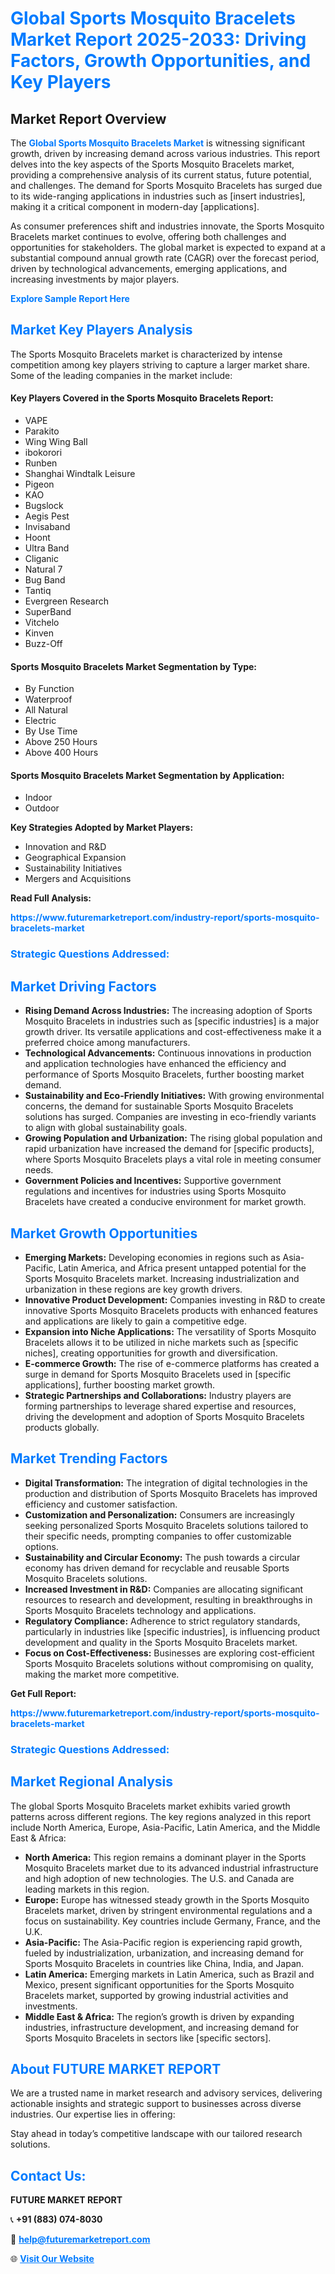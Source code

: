<h1 style="color: #007BFF;">Global Sports Mosquito Bracelets Market Report 2025-2033: Driving Factors, Growth Opportunities, and Key Players</h1>

<section id="overview">
<h2>Market Report Overview</h2>
<p>The <a href="https://www.futuremarketreport.com/industry-report/sports-mosquito-bracelets-market" style="color: #007BFF; text-decoration: none;"><strong>Global Sports Mosquito Bracelets Market</strong></a> is witnessing significant growth, driven by increasing demand across various industries. This report delves into the key aspects of the Sports Mosquito Bracelets market, providing a comprehensive analysis of its current status, future potential, and challenges. The demand for Sports Mosquito Bracelets has surged due to its wide-ranging applications in industries such as [insert industries], making it a critical component in modern-day [applications].</p>
<p>As consumer preferences shift and industries innovate, the Sports Mosquito Bracelets market continues to evolve, offering both challenges and opportunities for stakeholders. The global market is expected to expand at a substantial compound annual growth rate (CAGR) over the forecast period, driven by technological advancements, emerging applications, and increasing investments by major players.</p>
</section>

<section id="overview">
<p><a href="https://www.futuremarketreport.com/request-sample/reportId=107047" style="color: #007BFF; text-decoration: none;"><strong>Explore Sample Report Here</strong></a></p>
</section>

<section id="key-players">
<h2 style="color: #007BFF;">Market Key Players Analysis</h2>
<p>The Sports Mosquito Bracelets market is characterized by intense competition among key players striving to capture a larger market share. Some of the leading companies in the market include:</p>
<h4>Key Players Covered in the Sports Mosquito Bracelets Report:</h4>
<ul><li>VAPE</li><li>Parakito</li><li>Wing Wing Ball</li><li>ibokorori</li><li>Runben</li><li>Shanghai Windtalk Leisure</li><li>Pigeon</li><li>KAO</li><li>Bugslock</li><li>Aegis Pest</li><li>Invisaband</li><li>Hoont</li><li>Ultra Band</li><li>Cliganic</li><li>Natural 7</li><li>Bug Band</li><li>Tantiq</li><li>Evergreen Research</li><li>SuperBand</li><li>Vitchelo</li><li>Kinven</li><li>Buzz-Off</li></ul>
<h4>Sports Mosquito Bracelets Market Segmentation by Type:</h4>
<ul><li>By Function</li><li>Waterproof</li><li>All Natural</li><li>Electric</li><li>By Use Time</li><li>Above 250 Hours</li><li>Above 400 Hours</li></ul>

<h4>Sports Mosquito Bracelets Market Segmentation by Application:</h4>
<ul><li>Indoor</li><li>Outdoor</li></ul>
<p><strong>Key Strategies Adopted by Market Players:</strong></p>
<ul>
<li>Innovation and R&D</li>
<li>Geographical Expansion</li>
<li>Sustainability Initiatives</li>
<li>Mergers and Acquisitions</li>
</ul>
</section>

<section>
<p><strong>Read Full Analysis: </strong></p><a href="https://www.futuremarketreport.com/industry-report/sports-mosquito-bracelets-market" style="color: #007BFF; text-decoration: none;"><strong>https://www.futuremarketreport.com/industry-report/sports-mosquito-bracelets-market</strong></a>
<h3 style="color: #007BFF;">Strategic Questions Addressed:</h3>
</section>

<section id="driving-factors">
<h2 style="color: #007BFF;">Market Driving Factors</h2>
<ul>
<li><strong>Rising Demand Across Industries:</strong> The increasing adoption of Sports Mosquito Bracelets in industries such as [specific industries] is a major growth driver. Its versatile applications and cost-effectiveness make it a preferred choice among manufacturers.</li>
<li><strong>Technological Advancements:</strong> Continuous innovations in production and application technologies have enhanced the efficiency and performance of Sports Mosquito Bracelets, further boosting market demand.</li>
<li><strong>Sustainability and Eco-Friendly Initiatives:</strong> With growing environmental concerns, the demand for sustainable Sports Mosquito Bracelets solutions has surged. Companies are investing in eco-friendly variants to align with global sustainability goals.</li>
<li><strong>Growing Population and Urbanization:</strong> The rising global population and rapid urbanization have increased the demand for [specific products], where Sports Mosquito Bracelets plays a vital role in meeting consumer needs.</li>
<li><strong>Government Policies and Incentives:</strong> Supportive government regulations and incentives for industries using Sports Mosquito Bracelets have created a conducive environment for market growth.</li>
</ul>
</section>

<section id="growth-opportunities">
<h2 style="color: #007BFF;">Market Growth Opportunities</h2>
<ul>
<li><strong>Emerging Markets:</strong> Developing economies in regions such as Asia-Pacific, Latin America, and Africa present untapped potential for the Sports Mosquito Bracelets market. Increasing industrialization and urbanization in these regions are key growth drivers.</li>
<li><strong>Innovative Product Development:</strong> Companies investing in R&D to create innovative Sports Mosquito Bracelets products with enhanced features and applications are likely to gain a competitive edge.</li>
<li><strong>Expansion into Niche Applications:</strong> The versatility of Sports Mosquito Bracelets allows it to be utilized in niche markets such as [specific niches], creating opportunities for growth and diversification.</li>
<li><strong>E-commerce Growth:</strong> The rise of e-commerce platforms has created a surge in demand for Sports Mosquito Bracelets used in [specific applications], further boosting market growth.</li>
<li><strong>Strategic Partnerships and Collaborations:</strong> Industry players are forming partnerships to leverage shared expertise and resources, driving the development and adoption of Sports Mosquito Bracelets products globally.</li>
</ul>
</section>

<section id="trending-factors">
<h2 style="color: #007BFF;">Market Trending Factors</h2>
<ul>
<li><strong>Digital Transformation:</strong> The integration of digital technologies in the production and distribution of Sports Mosquito Bracelets has improved efficiency and customer satisfaction.</li>
<li><strong>Customization and Personalization:</strong> Consumers are increasingly seeking personalized Sports Mosquito Bracelets solutions tailored to their specific needs, prompting companies to offer customizable options.</li>
<li><strong>Sustainability and Circular Economy:</strong> The push towards a circular economy has driven demand for recyclable and reusable Sports Mosquito Bracelets solutions.</li>
<li><strong>Increased Investment in R&D:</strong> Companies are allocating significant resources to research and development, resulting in breakthroughs in Sports Mosquito Bracelets technology and applications.</li>
<li><strong>Regulatory Compliance:</strong> Adherence to strict regulatory standards, particularly in industries like [specific industries], is influencing product development and quality in the Sports Mosquito Bracelets market.</li>
<li><strong>Focus on Cost-Effectiveness:</strong> Businesses are exploring cost-efficient Sports Mosquito Bracelets solutions without compromising on quality, making the market more competitive.</li>
</ul>
</section>

<section>
<p><strong>Get Full Report: </strong></p><a href="https://www.futuremarketreport.com/industry-report/sports-mosquito-bracelets-market" style="color: #007BFF; text-decoration: none;"><strong>https://www.futuremarketreport.com/industry-report/sports-mosquito-bracelets-market</strong></a>
<h3 style="color: #007BFF;">Strategic Questions Addressed:</h3>
</section>


<section id="regional-analysis">
<h2 style="color: #007BFF;">Market Regional Analysis</h2>
<p>The global Sports Mosquito Bracelets market exhibits varied growth patterns across different regions. The key regions analyzed in this report include North America, Europe, Asia-Pacific, Latin America, and the Middle East & Africa:</p>
<ul>
<li><strong>North America:</strong> This region remains a dominant player in the Sports Mosquito Bracelets market due to its advanced industrial infrastructure and high adoption of new technologies. The U.S. and Canada are leading markets in this region.</li>
<li><strong>Europe:</strong> Europe has witnessed steady growth in the Sports Mosquito Bracelets market, driven by stringent environmental regulations and a focus on sustainability. Key countries include Germany, France, and the U.K.</li>
<li><strong>Asia-Pacific:</strong> The Asia-Pacific region is experiencing rapid growth, fueled by industrialization, urbanization, and increasing demand for Sports Mosquito Bracelets in countries like China, India, and Japan.</li>
<li><strong>Latin America:</strong> Emerging markets in Latin America, such as Brazil and Mexico, present significant opportunities for the Sports Mosquito Bracelets market, supported by growing industrial activities and investments.</li>
<li><strong>Middle East & Africa:</strong> The region’s growth is driven by expanding industries, infrastructure development, and increasing demand for Sports Mosquito Bracelets in sectors like [specific sectors].</li>
</ul>
</section>

<footer>
<h2 style="color: #007BFF;">About FUTURE MARKET REPORT</h2>
<p>We are a trusted name in market research and advisory services, delivering actionable insights and strategic support to businesses across diverse industries. Our expertise lies in offering:</p>

<p>Stay ahead in today’s competitive landscape with our tailored research solutions.</p>

<h2 style="color: #007BFF;">Contact Us:</h2>
<p><strong>FUTURE MARKET REPORT</strong></p>
<p>📞 <strong>+91 (883) 074-8030</strong></p>
<p>📧 <strong><a href="mailto:help@futuremarketreport.com" style="color: #007BFF;">help@futuremarketreport.com</a></strong></p>
<p>🌐 <strong><a href="https://www.futuremarketreport.com/" style="color: #007BFF;">Visit Our Website</a></strong></p>
</footer>